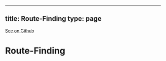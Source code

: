 
---
title: Route-Finding
type: page
---

[See on Github](https://github.com/jakeroggenbuck/Route-Finding/)

# Route-Finding
